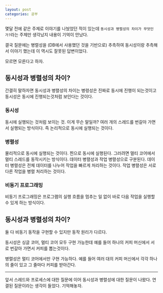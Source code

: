 ```yaml
---
layout: post
categories: 공부
---
```


몇달 전에 같은 주제로 이야기를 나눴었던 적이 있는데 `동시성과 병렬성의 차이가 무엇인가?`라는 주제만 생각났지 내용이 기억이 안났다. 

결국 질문에는 병렬성을 (DB에서 사용했던 것을 기반으로) 추측하여 동시성이랑 추측해서 이야기 했는데 이 역시도 잘못된 답변이었다. 

모르면 모른다고 하자. 

## 동시성과 병렬성의 차이?

간결히 말하자면 동시성과 병렬성의 차이는 병령성은 진짜로 동시에 진행이 되는것이고 동시성은 동시에 진행되는것처럼 보인다는 것이다. 

### 동시성

동시에 실행되는 것처럼 보이는 것. 이게 무슨 말일까? 여러 개의 스레드를 번갈아 가면서 실행되는 방식이다. 즉 논리적으로 동시에 실행되는 것이다.

### 병렬성 

물리적으로 동시에 실행되는 것이다. 찐으로 동시에 실행된다. 그러려면 멀티 코어에서 멀티 스레드를 동작시키는 방식이다. 데이터 병렬성과 작업 병렬성으로 구분된다. 데이터 병렬성은 전체 데이터를 나누어 작업을 빠르게 처리하는 것이다. 작업 병렬성은 서로 다른 작업을 병렬 처리하는 것이다. 

### 비동기 프로그래밍
비동기 프로그래밍은 프로그램의 실행 흐름을 멈추는 일 없이 바로 다음 작업을 실행할 수 있게 하는 방식이다. 

## 동시성과 병렬성의 차이?

둘 다 비동기 동작을 구현할 수 있지만 동작 원리가 다르다. 

동시성은 싱글 코어, 멀티 코어 모두 구현 가능한데 예를 들어 하나의 커피 머신에서 서로 번갈아 가면서 커피를 뽑는것이다. 

병렬성은 멀티 코어에서만 구현 가능하다. 예를 들어 여러 대의 커피 머신에서 각각 하나의 줄이 있고 그 줄마다 커피를 받아간다. 

***

앞서 스레드와 프로세스에 대한 질문에 이어 동시성과 병렬성에 대한 질문이 나왔다. 연결된 질문이라는 생각이 들었다. 
기억해놓자. 

